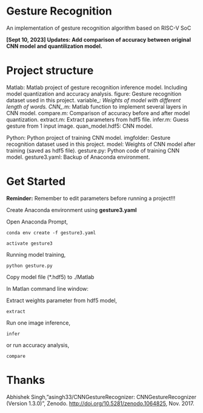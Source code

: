 # Gesture Recognition
 An implementation of gesture recognition algorithm based on RISC-V SoC

**\[Sept 10, 2023\] Updates: Add comparison of accuracy between original CNN model and quantilization model.**

# Project structure
Matlab: Matlab project of gesture recognition inference model. Including model quantization and accuracy analysis.
    figure: Gesture recognition dataset used in this project.
    variable_*: Weights of model with different length of words.
    CNN_*.m: Matlab function to implement several layers in CNN model.
    compare.m: Comparison of accuracy before and after model quantization.
    extract.m: Extract parameters from hdf5 file.
    infer.m: Guess gesture from 1 input image.
    quan_model.hdf5: CNN model.

Python: Python project of training CNN model.
    imgfolder: Gesture recognition dataset used in this project. 
    model: Weights of CNN model after training (saved as hdf5 file).
    gesture.py: Python code of training CNN model.
    gesture3.yaml: Backup of Anaconda environment.

# Get Started
**Reminder:** Remember to edit parameters before running a project!!!

Create Anaconda environment using **gesture3.yaml**

Open Anaconda Prompt,
```Shell
conda env create -f gesture3.yaml
```
```Shell
activate gesture3
```

Running model training,
```Shell
python gesture.py
```

Copy model file (*.hdf5) to ./Matlab

In Matlan command line window:

Extract weights parameter from hdf5 model,
```Shell
extract
```

Run one image inference,
```Shell
infer
```
or run accuracy analysis,
```Shell
compare
```

# Thanks
Abhishek Singh,”asingh33/CNNGestureRecognizer: CNNGestureRecognizer (Version 1.3.0)”, Zenodo. http://doi.org/10.5281/zenodo.1064825, Nov. 2017. 
